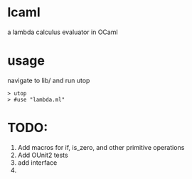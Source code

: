 # lcaml
a lambda calculus evaluator in OCaml

# usage

navigate to lib/ and run utop

```shell
> utop
> #use "lambda.ml"
```
# TODO:

1. Add macros for if, is_zero, and other primitive operations
2. Add OUnit2 tests
3. add interface
4. 



